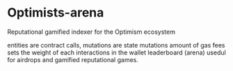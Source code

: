 # Optimists-arena
Reputational gamified indexer for the Optimism ecosystem

entities are contract calls, mutations are state mutations
amount of gas fees sets the weight of each interactions in the wallet leaderboard (arena)
usedul for airdrops and gamified reputational games.
